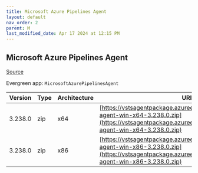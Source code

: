 ```yaml
---
title: Microsoft Azure Pipelines Agent
layout: default
nav_order: 2
parent: M
last_modified_date: Apr 17 2024 at 12:15 PM
---
```


## Microsoft Azure Pipelines Agent

[Source](https://learn.microsoft.com/en-au/azure/devops/pipelines/agents/agents)

Evergreen app: `MicrosoftAzurePipelinesAgent`

| Version | Type | Architecture | URI                                                                                                                                                                        |
| ------- | ---- | ------------ | -------------------------------------------------------------------------------------------------------------------------------------------------------------------------- |
| 3.238.0 | zip  | x64          | [https://vstsagentpackage.azureedge.net/agent/3.238.0/vsts-agent-win-x64-3.238.0.zip](https://vstsagentpackage.azureedge.net/agent/3.238.0/vsts-agent-win-x64-3.238.0.zip) |
| 3.238.0 | zip  | x86          | [https://vstsagentpackage.azureedge.net/agent/3.238.0/vsts-agent-win-x86-3.238.0.zip](https://vstsagentpackage.azureedge.net/agent/3.238.0/vsts-agent-win-x86-3.238.0.zip) |
